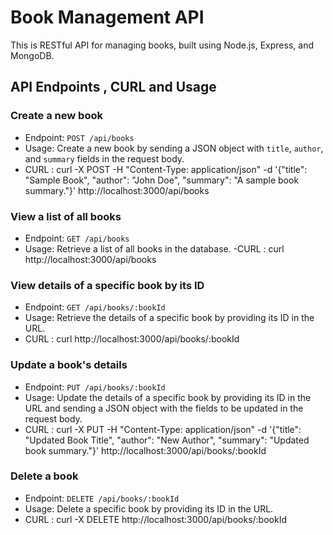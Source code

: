 # Book Management API

This is RESTful API for managing books, built using Node.js, Express, and MongoDB.

## API Endpoints , CURL and Usage

### Create a new book
- Endpoint: `POST /api/books`
- Usage: Create a new book by sending a JSON object with `title`, `author`, and `summary` fields in the request body.
- CURL : curl -X POST -H "Content-Type: application/json" -d '{"title": "Sample Book", "author": "John Doe", "summary": "A  sample book summary."}' http://localhost:3000/api/books


### View a list of all books
- Endpoint: `GET /api/books`
- Usage: Retrieve a list of all books in the database.
-CURL : curl http://localhost:3000/api/books


### View details of a specific book by its ID
- Endpoint: `GET /api/books/:bookId`
- Usage: Retrieve the details of a specific book by providing its ID in the URL.
- CURL : curl http://localhost:3000/api/books/:bookId


### Update a book's details
- Endpoint: `PUT /api/books/:bookId`
- Usage: Update the details of a specific book by providing its ID in the URL and sending a JSON object with the fields to be updated in the request body.
- CURL : curl -X PUT -H "Content-Type: application/json" -d '{"title": "Updated Book Title", "author": "New Author", "summary": "Updated book summary."}' http://localhost:3000/api/books/:bookId


### Delete a book
- Endpoint: `DELETE /api/books/:bookId`
- Usage: Delete a specific book by providing its ID in the URL.
- CURL : curl -X DELETE http://localhost:3000/api/books/:bookId

